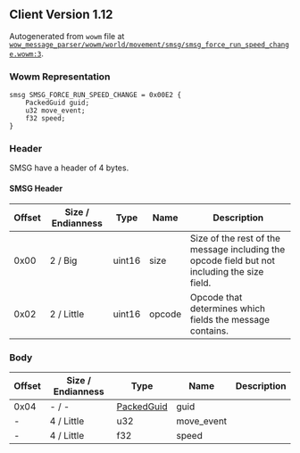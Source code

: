 ## Client Version 1.12

Autogenerated from `wowm` file at [`wow_message_parser/wowm/world/movement/smsg/smsg_force_run_speed_change.wowm:3`](https://github.com/gtker/wow_messages/tree/main/wow_message_parser/wowm/world/movement/smsg/smsg_force_run_speed_change.wowm#L3).

### Wowm Representation
```rust,ignore
smsg SMSG_FORCE_RUN_SPEED_CHANGE = 0x00E2 {
    PackedGuid guid;
    u32 move_event;
    f32 speed;
}
```
### Header
SMSG have a header of 4 bytes.

#### SMSG Header
| Offset | Size / Endianness | Type   | Name   | Description |
| ------ | ----------------- | ------ | ------ | ----------- |
| 0x00   | 2 / Big           | uint16 | size   | Size of the rest of the message including the opcode field but not including the size field.|
| 0x02   | 2 / Little        | uint16 | opcode | Opcode that determines which fields the message contains.|
### Body
| Offset | Size / Endianness | Type | Name | Description |
| ------ | ----------------- | ---- | ---- | ----------- |
| 0x04 | - / - | [PackedGuid](../spec/packed-guid.md) | guid |  |
| - | 4 / Little | u32 | move_event |  |
| - | 4 / Little | f32 | speed |  |
